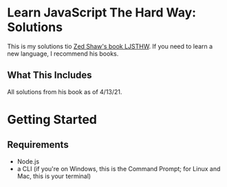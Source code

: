 # Learn JavaScript The Hard Way: Solutions

This is my solutions tio [Zed Shaw's book LJSTHW](https://learncodethehardway.org/javascript/). If you need to learn a new language, I recommend his books.

## What This Includes
All solutions from his book as of 4/13/21.

# Getting Started

## Requirements
* Node.js
* a CLI (if you're on Windows, this is the Command Prompt; for Linux and Mac, this is your terminal)
